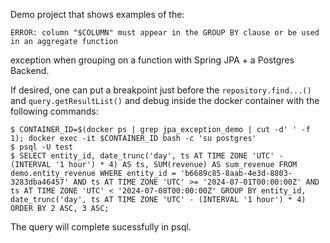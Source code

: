 Demo project that shows examples of the:
```
ERROR: column "$COLUMN" must appear in the GROUP BY clause or be used in an aggregate function
```
exception when grouping on a function with Spring JPA + a Postgres Backend.

If desired, one can put a breakpoint just before the <code>repository.find...()</code> and <code>query.getResultList()</code>
and debug inside the docker container with the following commands:

```
$ CONTAINER_ID=$(docker ps | grep jpa_exception_demo | cut -d' ' -f 1); docker exec -it $CONTAINER_ID bash -c 'su postgres'
$ psql -U test
$ SELECT entity_id, date_trunc('day', ts AT TIME ZONE 'UTC' - (INTERVAL '1 hour') * 4) AS ts, SUM(revenue) AS sum_revenue FROM demo.entity_revenue WHERE entity_id = 'b6689c85-8aab-4e3d-8803-3283dba46457' AND ts AT TIME ZONE 'UTC' >= '2024-07-01T00:00:00Z' AND ts AT TIME ZONE 'UTC' < '2024-07-08T00:00:00Z' GROUP BY entity_id, date_trunc('day', ts AT TIME ZONE 'UTC' - (INTERVAL '1 hour') * 4) ORDER BY 2 ASC, 3 ASC;
```

The query will complete sucessfully in psql.
